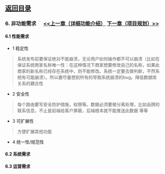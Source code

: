 
## [返回目录](../readme.md)   
### 6. 非功能需求 &nbsp;&nbsp;&nbsp;&nbsp; [<<上一章（详细功能介绍）](./5_Function.md) [下一章（项目规划）>>](./7_Planning.md)

#### 6.1 性能需求

- 1 稳定性
> 系统发布前要保证绝对不能崩溃，无论用户如何操作都不可以崩溃（比如在保证系统商家名称唯一性：在这种情况下商家想要修改自己的名称，如果此商家的新名称已经存在系统中，则不能修改。系统一定要去做判断，不然系统有可能崩溃）。所以要尽量想到所有的导致系统崩溃的bug。降低数据库关系的耦合性
- 2 安全性
> 每个路由要写安全防护措施，权限等。数据必须要做分离处理，比如品牌的联系信息，不止是前端给客户屏蔽，后端根本就不能推送此数据 等等
- 3 可扩展性
> 方便扩展其他功能
- 4 统一性/规范性

#### 6.2 系统需求
#### 6.3 运营需求
